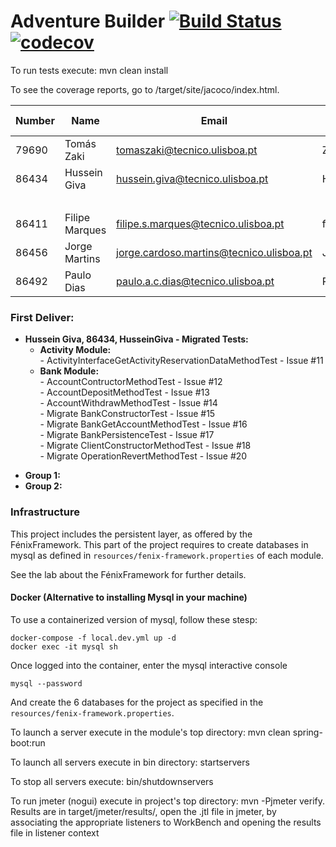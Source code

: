 # Adventure Builder [![Build Status](https://travis-ci.com/tecnico-softeng/prototype-2018.svg?token=fJ1UzWxWjpuNcHWPhqjT&branch=master)](https://travis-ci.com/tecnico-softeng/prototype-2018) [![codecov](https://codecov.io/gh/tecnico-softeng/prototype-2018/branch/master/graph/badge.svg?token=OPjXGqoNEm)](https://codecov.io/gh/tecnico-softeng/prototype-2018)


To run tests execute: mvn clean install

To see the coverage reports, go to <module name>/target/site/jacoco/index.html.


|   Number   |          Name           |            Email        |   GitHub Username  | Group |
| ---------- | ----------------------- | ----------------------- | -------------------| ----- |
| 79690     |Tomás Zaki                |tomaszaki@tecnico.ulisboa.pt|Zakovich |   1   |
| 86434     |Hussein Giva              |hussein.giva@tecnico.ulisboa.pt       | HusseinGiva |   1   |
|           |                          |                         |                    |   1   |
|86411      |Filipe Marques            |filipe.s.marques@tecnico.ulisboa.pt    | filipeom           |   2   |
|86456      |Jorge Martins                         |jorge.cardoso.martins@tecnico.ulisboa.pt                         |Jorgecmartins                    |   2   |
|86492       |Paulo Dias               |paulo.a.c.dias@tecnico.ulisboa.pt|PauloACDias |   2   |

### First Deliver:
* **Hussein Giva, 86434, HusseinGiva - Migrated Tests:**  
  + **Activity Module:**  
          - ActivityInterfaceGetActivityReservationDataMethodTest  - Issue #11  
  + **Bank Module:**  
          - AccountContructorMethodTest - Issue #12  
          - AccountDepositMethodTest - Issue #13  
          - AccountWithdrawMethodTest - Issue #14  
          - Migrate BankConstructorTest - Issue #15  
          - Migrate BankGetAccountMethodTest - Issue #16  
          - Migrate BankPersistenceTest - Issue #17  
          - Migrate ClientConstructorMethodTest - Issue #18  
          - Migrate OperationRevertMethodTest - Issue #20  

- **Group 1:**
- **Group 2:**

### Infrastructure

This project includes the persistent layer, as offered by the FénixFramework.
This part of the project requires to create databases in mysql as defined in `resources/fenix-framework.properties` of each module.

See the lab about the FénixFramework for further details.

#### Docker (Alternative to installing Mysql in your machine)

To use a containerized version of mysql, follow these stesp:

```
docker-compose -f local.dev.yml up -d
docker exec -it mysql sh
```

Once logged into the container, enter the mysql interactive console

```
mysql --password
```

And create the 6 databases for the project as specified in
the `resources/fenix-framework.properties`.

To launch a server execute in the module's top directory: mvn clean spring-boot:run

To launch all servers execute in bin directory: startservers

To stop all servers execute: bin/shutdownservers

To run jmeter (nogui) execute in project's top directory: mvn -Pjmeter verify. Results are in target/jmeter/results/, open the .jtl file in jmeter, by associating the appropriate listeners to WorkBench and opening the results file in listener context

